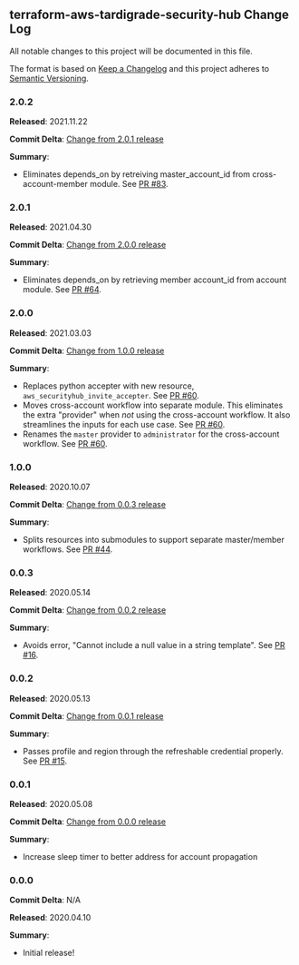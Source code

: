 ## terraform-aws-tardigrade-security-hub Change Log

All notable changes to this project will be documented in this file.

The format is based on [Keep a Changelog](http://keepachangelog.com/) and this project adheres to [Semantic Versioning](http://semver.org/).

### 2.0.2

**Released**: 2021.11.22

**Commit Delta**: [Change from 2.0.1 release](https://github.com/plus3it/terraform-aws-tardigrade-security-hub/compare/2.0.1...2.0.2)

**Summary**:

*   Eliminates depends_on by retreiving master_account_id from cross-account-member module.
    See [PR #83](https://github.com/plus3it/terraform-aws-tardigrade-security-hub/pull/83).

### 2.0.1

**Released**: 2021.04.30

**Commit Delta**: [Change from 2.0.0 release](https://github.com/plus3it/terraform-aws-tardigrade-security-hub/compare/2.0.0...2.0.1)

**Summary**:

*   Eliminates depends_on by retrieving member account_id from account module.
    See [PR #64](https://github.com/plus3it/terraform-aws-tardigrade-security-hub/pull/64).

### 2.0.0

**Released**: 2021.03.03

**Commit Delta**: [Change from 1.0.0 release](https://github.com/plus3it/terraform-aws-tardigrade-security-hub/compare/1.0.0...2.0.0)

**Summary**:

*   Replaces python accepter with new resource, `aws_securityhub_invite_accepter`.
    See [PR #60](https://github.com/plus3it/terraform-aws-tardigrade-security-hub/pull/60).
*   Moves cross-account workflow into separate module. This eliminates the extra
    "provider" when *not* using the cross-account workflow. It also streamlines
    the inputs for each use case. See [PR #60](https://github.com/plus3it/terraform-aws-tardigrade-security-hub/pull/60).
*   Renames the `master` provider to `administrator` for the cross-account workflow.
    See [PR #60](https://github.com/plus3it/terraform-aws-tardigrade-security-hub/pull/60).

### 1.0.0

**Released**: 2020.10.07

**Commit Delta**: [Change from 0.0.3 release](https://github.com/plus3it/terraform-aws-tardigrade-security-hub/compare/0.0.3...1.0.0)

**Summary**:

*   Splits resources into submodules to support separate master/member workflows.
    See [PR #44](https://github.com/plus3it/terraform-aws-tardigrade-security-hub/pull/44).

### 0.0.3

**Released**: 2020.05.14

**Commit Delta**: [Change from 0.0.2 release](https://github.com/plus3it/terraform-aws-tardigrade-security-hub/compare/0.0.2...0.0.3)

**Summary**:

*   Avoids error, "Cannot include a null value in a string template".
    See [PR #16](https://github.com/plus3it/terraform-aws-tardigrade-security-hub/pull/16).

### 0.0.2

**Released**: 2020.05.13

**Commit Delta**: [Change from 0.0.1 release](https://github.com/plus3it/terraform-aws-tardigrade-security-hub/compare/0.0.1...0.0.2)

**Summary**:

*   Passes profile and region through the refreshable credential properly.
    See [PR #15](https://github.com/plus3it/terraform-aws-tardigrade-security-hub/pull/15).

### 0.0.1

**Released**: 2020.05.08

**Commit Delta**: [Change from 0.0.0 release](https://github.com/plus3it/terraform-aws-tardigrade-security-hub/compare/0.0.0...0.0.1)

**Summary**:

*   Increase sleep timer to better address for account propagation

### 0.0.0

**Commit Delta**: N/A

**Released**: 2020.04.10

**Summary**:

*   Initial release!
